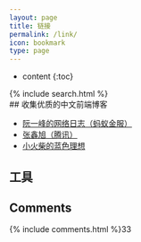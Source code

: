 ```yaml
---
layout: page
title: 链接
permalink: /link/
icon: bookmark
type: page
---
```


* content
{:toc}
<div class="searchBoxIndex">
    {% include search.html %}
</div>
## 收集优质的中文前端博客

* [阮一峰的网络日志（蚂蚁金服）](http://www.ruanyifeng.com/blog/)
* [张鑫旭（腾讯）](http://www.zhangxinxu.com/wordpress/)
* [小火柴的蓝色理想](http://www.cnblogs.com/xiaohuochai/)

## 工具





## Comments

{% include comments.html %}33


